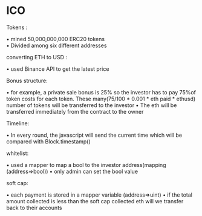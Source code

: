# ICO

Tokens :

•	mined 50,000,000,000 ERC20 tokens  
•	Divided among six different addresses 

converting ETH to USD :

•	used Binance API to get the latest price 

Bonus structure:

•	for example, a private sale bonus is 25% so the investor has to pay 75%of token costs for each token. These many(75/100 * 0.001 * eth paid * ethusd) number of tokens will be transferred to the investor
•	The eth will be transferred immediately from the contract to the owner

Timeline:

•	In every round, the javascript will send the current time which will be compared with Block.timestamp()

whitelist:

•	used a mapper to map a bool to the investor address(mapping (address=>bool)) 
•	only admin can set the bool value

soft cap:

•	each payment is stored in a mapper variable (address=>uint)
•	if the total amount collected is less than the soft cap collected eth will we transfer back to their accounts 

